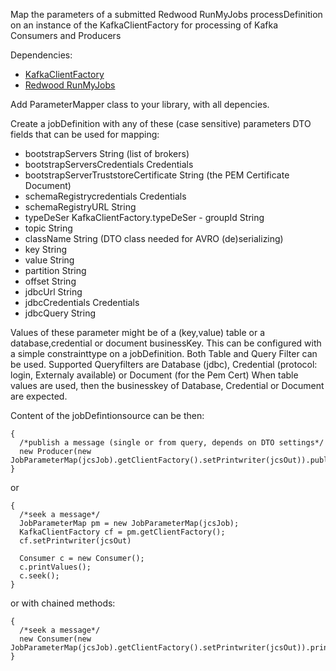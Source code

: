 Map the parameters of a submitted Redwood RunMyJobs processDefinition on an instance of the KafkaClientFactory for processing of Kafka Consumers and Producers

Dependencies:
- [KafkaClientFactory](https://github.com/JohannesKalma/KafkaClientFactory)
- [Redwood RunMyJobs](https://redwood.com)

Add ParameterMapper class to your library, with all depencies.

Create a jobDefinition with any of these (case sensitive) parameters
DTO fields that can be used for mapping:
- bootstrapServers String (list of brokers)
- bootstrapServersCredentials Credentials
- bootstrapServerTruststoreCertificate String (the PEM Certificate Document)
- schemaRegistrycredentials Credentials
- schemaRegistryURL String
- typeDeSer KafkaClientFactory.typeDeSer - groupId String
- topic String
- className String (DTO class needed for AVRO (de)serializing)
- key String
- value String
- partition String
- offset String
- jdbcUrl String
- jdbcCredentials Credentials
- jdbcQuery String

Values of these parameter might be of a (key,value) table or
a database,credential or document businessKey.
This can be configured with a simple constrainttype on a jobDefinition.
Both Table and Query Filter can be used.
Supported Queryfilters are Database (jdbc), Credential (protocol: login, Externaly available) or Document (for the Pem Cert)
When table values are used, then the businesskey of Database, Credential or Document are expected.

Content of the jobDefintionsource can be then:
```
{
  /*publish a message (single or from query, depends on DTO settings*/
  new Producer(new JobParameterMap(jcsJob).getClientFactory().setPrintwriter(jcsOut)).publish().printMetadata();
}
```
or
```
{
  /*seek a message*/
  JobParameterMap pm = new JobParameterMap(jcsJob);
  KafkaClientFactory cf = pm.getClientFactory();
  cf.setPrintwriter(jcsOut)

  Consumer c = new Consumer();
  c.printValues();
  c.seek();
}
```
or with chained methods:
```
{
  /*seek a message*/
  new Consumer(new JobParameterMap(jcsJob).getClientFactory().setPrintwriter(jcsOut)).printValues().seek();
}
```
